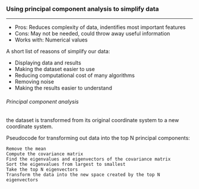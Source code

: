 ### Using principal component analysis to simplify data
---

- Pros: Reduces complexity of data, indentifies most important features 
- Cons: May not be needed, could throw away useful information- Works with: Numerical values
A short list of reasons of simplify our data:
- Displaying data and results- Making the dataset easier to use- Reducing computational cost of many algorithms- Removing noise- Making the results easier to understand
###### Principal component analysis
the dataset is transformed from its original coordinate system to a new coordinate system.

Pseudocode for transforming out data into the top N principal components:    Remove the mean    Compute the covariance matrix    Find the eigenvalues and eigenvectors of the covariance matrix    Sort the eigenvalues from largest to smallest    Take the top N eigenvectors    Transform the data into the new space created by the top N eigenvectors
